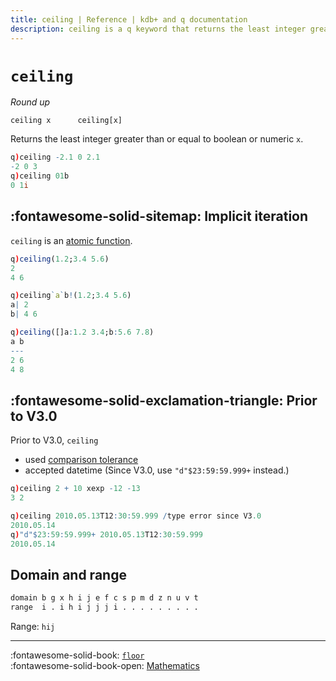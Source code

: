 ```yaml
---
title: ceiling | Reference | kdb+ and q documentation
description: ceiling is a q keyword that returns the least integer greater than its numeric argument.
---
```

# `ceiling`


_Round up_

```syntax
ceiling x      ceiling[x]
```

Returns the least integer greater than or equal to boolean or numeric `x`. 

```q
q)ceiling -2.1 0 2.1
-2 0 3
q)ceiling 01b
0 1i
```


## :fontawesome-solid-sitemap: Implicit iteration

`ceiling` is an [atomic function](../basics/atomic.md).

```q
q)ceiling(1.2;3.4 5.6)
2
4 6

q)ceiling`a`b!(1.2;3.4 5.6)
a| 2
b| 4 6

q)ceiling([]a:1.2 3.4;b:5.6 7.8)
a b
---
2 6
4 8
```


## :fontawesome-solid-exclamation-triangle: Prior to V3.0

Prior to V3.0, `ceiling` 

-    used [comparison tolerance](../basics/precision.md#comparison-tolerance)
-    accepted datetime (Since V3.0, use `"d"$23:59:59.999+` instead.)

```q
q)ceiling 2 + 10 xexp -12 -13
3 2

q)ceiling 2010.05.13T12:30:59.999 /type error since V3.0
2010.05.14
q)"d"$23:59:59.999+ 2010.05.13T12:30:59.999
2010.05.14
```


## Domain and range

```txt
domain b g x h i j e f c s p m d z n u v t
range  i . i h i j j j i . . . . . . . . .
```
Range: `hij`


----
:fontawesome-solid-book: 
[`floor`](floor.md) 
<br>
:fontawesome-solid-book-open: 
[Mathematics](../basics/math.md)